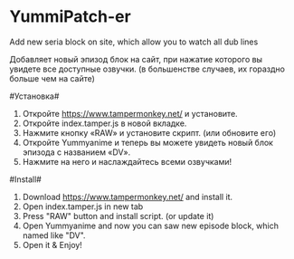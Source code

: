 # YummiPatch-er
Add new seria block on site, which allow you to watch all dub lines

Добавляет новый эпизод блок на сайт, при нажатие которого вы увидете все доступные озвучки. (в большенстве случаев, их гораздно больше чем на сайте)

#Установка#
1. Откройте https://www.tampermonkey.net/ и установите.
2. Откройте index.tamper.js в новой вкладке.
3. Нажмите кнопку «RAW» и установите скрипт. (или обновите его)
4. Откройте Yummyanime и теперь вы можете увидеть новый блок эпизода с названием «DV».
5. Нажмите на него и наслаждайтесь всеми озвучками!

#Install#
1. Download https://www.tampermonkey.net/ and install it.
2. Open index.tamper.js in new tab
3. Press "RAW" button and install script. (or update it)
4. Open Yummyanime and now you can saw new episode block, which named like "DV".
5. Open it & Enjoy!
